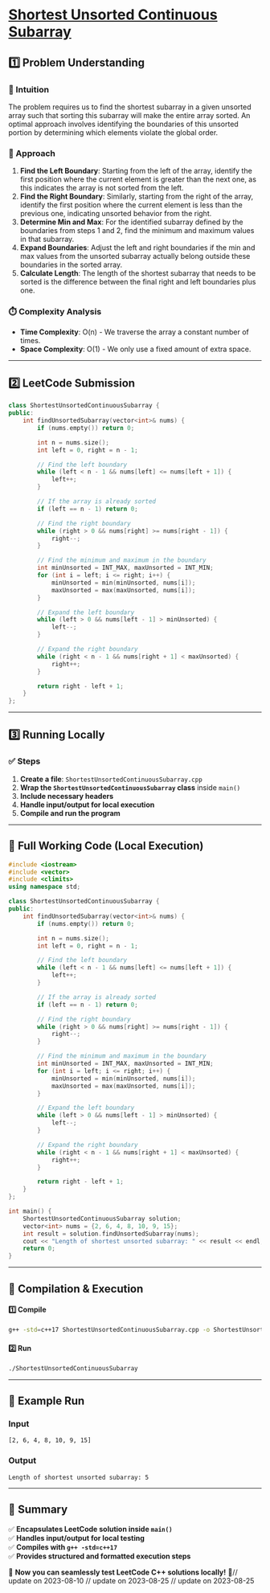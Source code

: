 # **[Shortest Unsorted Continuous Subarray](https://leetcode.com/problems/shortest-unsorted-continuous-subarray/description/)**  

## **1️⃣ Problem Understanding**  
### **📌 Intuition**  
The problem requires us to find the shortest subarray in a given unsorted array such that sorting this subarray will make the entire array sorted. An optimal approach involves identifying the boundaries of this unsorted portion by determining which elements violate the global order.

### **🚀 Approach**  
1. **Find the Left Boundary**: Starting from the left of the array, identify the first position where the current element is greater than the next one, as this indicates the array is not sorted from the left.
2. **Find the Right Boundary**: Similarly, starting from the right of the array, identify the first position where the current element is less than the previous one, indicating unsorted behavior from the right.
3. **Determine Min and Max**: For the identified subarray defined by the boundaries from steps 1 and 2, find the minimum and maximum values in that subarray.
4. **Expand Boundaries**: Adjust the left and right boundaries if the min and max values from the unsorted subarray actually belong outside these boundaries in the sorted array.
5. **Calculate Length**: The length of the shortest subarray that needs to be sorted is the difference between the final right and left boundaries plus one.

### **⏱️ Complexity Analysis**  
- **Time Complexity**: O(n) - We traverse the array a constant number of times.
- **Space Complexity**: O(1) - We only use a fixed amount of extra space.

---  

## **2️⃣ LeetCode Submission**  
```cpp
class ShortestUnsortedContinuousSubarray {
public:
    int findUnsortedSubarray(vector<int>& nums) {
        if (nums.empty()) return 0;

        int n = nums.size();
        int left = 0, right = n - 1;

        // Find the left boundary
        while (left < n - 1 && nums[left] <= nums[left + 1]) {
            left++;
        }

        // If the array is already sorted
        if (left == n - 1) return 0;

        // Find the right boundary
        while (right > 0 && nums[right] >= nums[right - 1]) {
            right--;
        }

        // Find the minimum and maximum in the boundary
        int minUnsorted = INT_MAX, maxUnsorted = INT_MIN;
        for (int i = left; i <= right; i++) {
            minUnsorted = min(minUnsorted, nums[i]);
            maxUnsorted = max(maxUnsorted, nums[i]);
        }

        // Expand the left boundary
        while (left > 0 && nums[left - 1] > minUnsorted) {
            left--;
        }

        // Expand the right boundary
        while (right < n - 1 && nums[right + 1] < maxUnsorted) {
            right++;
        }

        return right - left + 1;
    }
};  
```  

---  

## **3️⃣ Running Locally**  
### **✅ Steps**  
1. **Create a file**: `ShortestUnsortedContinuousSubarray.cpp`  
2. **Wrap the `ShortestUnsortedContinuousSubarray` class** inside `main()`  
3. **Include necessary headers**  
4. **Handle input/output for local execution**  
5. **Compile and run the program**  

---  

## **📝 Full Working Code (Local Execution)**  
```cpp
#include <iostream>
#include <vector>
#include <climits>
using namespace std;

class ShortestUnsortedContinuousSubarray {
public:
    int findUnsortedSubarray(vector<int>& nums) {
        if (nums.empty()) return 0;

        int n = nums.size();
        int left = 0, right = n - 1;

        // Find the left boundary
        while (left < n - 1 && nums[left] <= nums[left + 1]) {
            left++;
        }

        // If the array is already sorted
        if (left == n - 1) return 0;

        // Find the right boundary
        while (right > 0 && nums[right] >= nums[right - 1]) {
            right--;
        }

        // Find the minimum and maximum in the boundary
        int minUnsorted = INT_MAX, maxUnsorted = INT_MIN;
        for (int i = left; i <= right; i++) {
            minUnsorted = min(minUnsorted, nums[i]);
            maxUnsorted = max(maxUnsorted, nums[i]);
        }

        // Expand the left boundary
        while (left > 0 && nums[left - 1] > minUnsorted) {
            left--;
        }

        // Expand the right boundary
        while (right < n - 1 && nums[right + 1] < maxUnsorted) {
            right++;
        }

        return right - left + 1;
    }
};

int main() {
    ShortestUnsortedContinuousSubarray solution;
    vector<int> nums = {2, 6, 4, 8, 10, 9, 15};
    int result = solution.findUnsortedSubarray(nums);
    cout << "Length of shortest unsorted subarray: " << result << endl; 
    return 0;
}  
```  

---  

## **🔧 Compilation & Execution**  
#### **1️⃣ Compile**  
```bash
g++ -std=c++17 ShortestUnsortedContinuousSubarray.cpp -o ShortestUnsortedContinuousSubarray
```  

#### **2️⃣ Run**  
```bash
./ShortestUnsortedContinuousSubarray
```  

---  

## **🎯 Example Run**  
### **Input**  
```
[2, 6, 4, 8, 10, 9, 15]
```  
### **Output**  
```
Length of shortest unsorted subarray: 5
```  

---  

## **📌 Summary**  
✅ **Encapsulates LeetCode solution inside `main()`**  
✅ **Handles input/output for local testing**  
✅ **Compiles with `g++ -std=c++17`**  
✅ **Provides structured and formatted execution steps**  

🚀 **Now you can seamlessly test LeetCode C++ solutions locally!** 🚀// update on 2023-08-10
// update on 2023-08-25
// update on 2023-08-25
